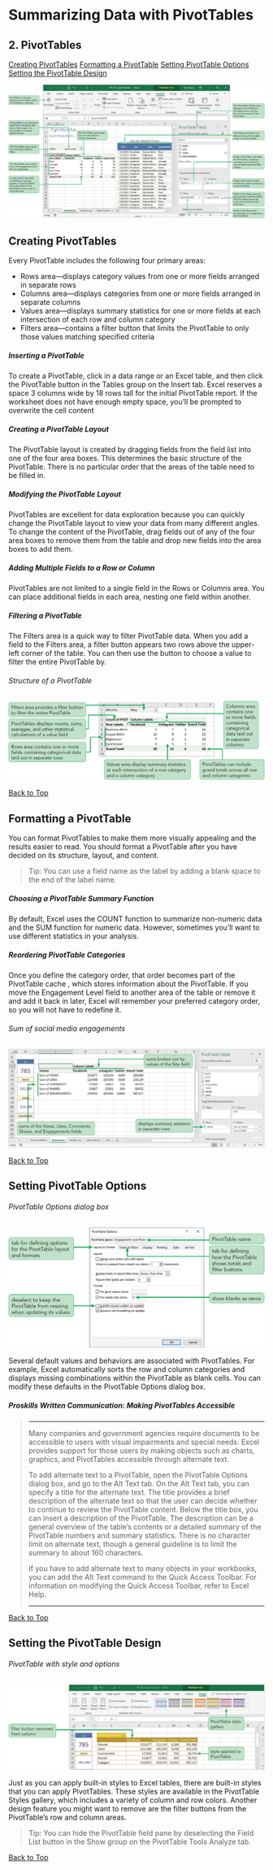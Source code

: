 # Summarizing Data with PivotTables
[](#top)
## 2. PivotTables
[Creating PivotTables](#creating-pivottables)
[Formatting a PivotTable](#formatting-a-pivottable)
[Setting PivotTable Options](#setting-pivottable-options)
[Setting the PivotTable Design](#setting-the-pivottable-design)


![Session 7-2 Visual Overview](../images/modules/M07/Session%207-2.png)  

## [](#creating-pivottables)Creating PivotTables

Every PivotTable includes the following four primary areas:

*   Rows area—displays category values from one or more fields arranged in separate rows
*   Columns area—displays categories from one or more fields arranged in separate columns
*   Values area—displays summary statistics for one or more fields at each intersection of each row and column category
*   Filters area—contains a filter button that limits the PivotTable to only those values matching specified criteria

##### Inserting a PivotTable

To create a PivotTable, click in a data range or an Excel table, and then click the PivotTable button in the Tables group on the Insert tab. Excel reserves a space 3 columns wide by 18 rows tall for the initial PivotTable report. If the worksheet does not have enough empty space, you’ll be prompted to overwrite the cell content

##### Creating a PivotTable Layout

The PivotTable layout is created by dragging fields from the field list into one of the four area boxes. This determines the basic structure of the PivotTable. There is no particular order that the areas of the table need to be filled in.

##### Modifying the PivotTable Layout

PivotTables are excellent for data exploration because you can quickly change the PivotTable layout to view your data from many different angles. To change the content of the PivotTable, drag fields out of any of the four area boxes to remove them from the table and drop new fields into the area boxes to add them.

##### Adding Multiple Fields to a Row or Column

PivotTables are not limited to a single field in the Rows or Columns area. You can place additional fields in each area, nesting one field within another.

##### Filtering a PivotTable

The Filters area is a quick way to filter PivotTable data. When you add a field to the Filters area, a filter button appears two rows above the upper-left corner of the table. You can then use the button to choose a value to filter the entire PivotTable by.

###### Structure of a PivotTable
![Figure 7-21 Structure of a PivotTable](../images/modules/M07/Figure%207-21.png)

[Back to Top](#top)
## [](#formatting-a-pivottable)Formatting a PivotTable

You can format PivotTables to make them more visually appealing and the results easier to read. You should format a PivotTable after you have decided on its structure, layout, and content.

> Tip: You can use a field name as the label by adding a blank space to the end of the label name.

##### Choosing a PivotTable Summary Function

By default, Excel uses the COUNT function to summarize non-numeric data and the SUM function for numeric data. However, sometimes you’ll want to use different statistics in your analysis.

##### Reordering PivotTable Categories

Once you define the category order, that order becomes part of the PivotTable cache , which stores information about the PivotTable. If you move the Engagement Level field to another area of the table or remove it and add it back in later, Excel will remember your preferred category order, so you will not have to redefine it.

###### Sum of social media engagements 
![Figure 7-31 Sum of social media engagements ](../images/modules/M07/Figure%207-31.png)

[Back to Top](#top)
## [](#setting-pivottable-options)Setting PivotTable Options

###### PivotTable Options dialog box
![Figure 7-37 PivotTable Options dialog box](../images/modules/M07/Figure%207-37.png)

Several default values and behaviors are associated with PivotTables. For example, Excel automatically sorts the row and column categories and displays missing combinations within the PivotTable as blank cells. You can modify these defaults in the PivotTable Options dialog box.

##### Proskills Written Communication: _Making PivotTables Accessible_

> <hr> Many companies and government agencies require documents to be accessible to users with visual impairments and special needs. Excel provides support for those users by making objects such as charts, graphics, and PivotTables accessible through alternate text.
>
>To add alternate text to a PivotTable, open the PivotTable Options dialog box, and go to the Alt Text tab. On the Alt Text tab, you can specify a title for the alternate text. The title provides a brief description of the alternate text so that the user can decide whether to continue to review the PivotTable content. Below the title box, you can insert a description of the PivotTable. The description can be a general overview of the table’s contents or a detailed summary of the PivotTable numbers and summary statistics. There is no character limit on alternate text, though a general guideline is to limit the summary to about 160 characters.
>
>If you have to add alternate text to many objects in your workbooks, you can add the Alt Text command to the Quick Access Toolbar. For information on modifying the Quick Access Toolbar, refer to Excel Help.
><hr>

[Back to Top](#top)
## [](#setting-the-pivottable-design)Setting the PivotTable Design

###### PivotTable with style and options
![Figure 7-38 PivotTable with style and options](../images/modules/M07/Figure%207-38.png)

Just as you can apply built-in styles to Excel tables, there are built-in styles that you can apply PivotTables. These styles are available in the PivotTable Styles gallery, which includes a variety of column and row colors. Another design feature you might want to remove are the filter buttons from the PivotTable’s row and column areas.

> Tip: You can hide the PivotTable field pane by deselecting the Field List button in the Show group on the PivotTable Tools Analyze tab.

[Back to Top](#top)
